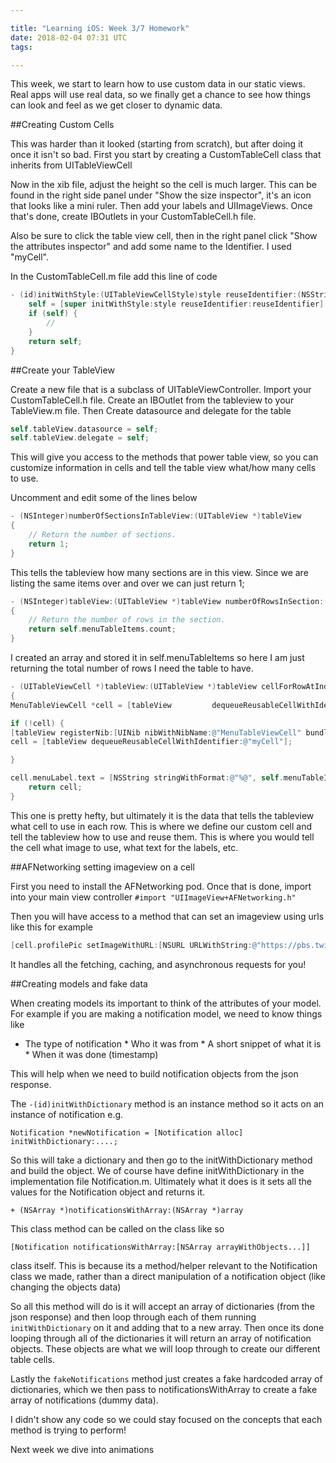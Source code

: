 ```yaml
---

title: "Learning iOS: Week 3/7 Homework"
date: 2018-02-04 07:31 UTC
tags: 

---
```


This week, we start to learn how to use custom data in our static views. Real apps will use real data, so we finally get a chance to see how things can look and feel as we get closer to dynamic data.

##Creating Custom Cells

This was harder than it looked (starting from scratch), but after doing it once it isn't so bad. 
First you start by creating a CustomTableCell class that inherits from UITableViewCell 

Now in the xib file, adjust the height so the cell is much larger. This can be found in the right side panel under "Show the size inspector", it's an icon that looks like a mini ruler. Then add your labels and UIImageViews. Once that's done, create IBOutlets in your CustomTableCell.h file.

Also be sure to click the table view cell, then in the right panel click "Show the attributes inspector" and add some name to the Identifier. I used "myCell".

In the CustomTableCell.m file add this line of code

```Objective-C
- (id)initWithStyle:(UITableViewCellStyle)style reuseIdentifier:(NSString *)reuseIdentifier {
    self = [super initWithStyle:style reuseIdentifier:reuseIdentifier];
    if (self) {
        //
    }
    return self;
}
```

##Create your TableView

Create a new file that is a subclass of UITableViewController. Import your CustomTableCell.h file. Create an IBOutlet from the tableview to your TableView.m file. Then Create datasource and delegate for the table

```Objective-C
self.tableView.datasource = self; 
self.tableView.delegate = self; 
```

This will give you access to the methods that power table view, so you can customize information in cells and tell the table view what/how many cells to use.

Uncomment and edit some of the lines below

```Objective-C
- (NSInteger)numberOfSectionsInTableView:(UITableView *)tableView
{
    // Return the number of sections.
    return 1;
}
```

This tells the tableview how many sections are in this view. Since we are listing the same items over and over we can just return 1;

```Objective-C
- (NSInteger)tableView:(UITableView *)tableView numberOfRowsInSection:(NSInteger)section
{
    // Return the number of rows in the section.
    return self.menuTableItems.count;
}
```

I created an array and stored it in self.menuTableItems so here I am just returning the total number of rows I need the table to have.

```Objective-C
- (UITableViewCell *)tableView:(UITableView *)tableView cellForRowAtIndexPath:(NSIndexPath *)indexPath
{
MenuTableViewCell *cell = [tableView         dequeueReusableCellWithIdentifier:@"myCell"];

if (!cell) {
[tableView registerNib:[UINib nibWithNibName:@"MenuTableViewCell" bundle:nil] forCellReuseIdentifier:@"myCell"];
cell = [tableView dequeueReusableCellWithIdentifier:@"myCell"]; 

}

cell.menuLabel.text = [NSString stringWithFormat:@"%@", self.menuTableItems[indexPath.row]];
    return cell;
}
```

This one is pretty hefty, but ultimately it is the data that tells the tableview what cell to use in each row. This is where we define our custom cell and tell the tableview how to use and reuse them. This is where you would tell the cell what image to use, what text for the labels, etc.

##AFNetworking setting imageview on a cell

First you need to install the AFNetworking pod. Once that is done, import into your main view controller 
`#import "UIImageView+AFNetworking.h"`

Then you will have access to a method that can set an imageview using urls like this for example 

```Objective-C
[cell.profilePic setImageWithURL:[NSURL URLWithString:@"https://pbs.twimg.com/profile_images/421403454104297472/zgjnoNmf.jpeg"]
```

It handles all the fetching, caching, and asynchronous requests for you!

##Creating models and fake data

When creating models its important to think of the attributes of your model. For example if you are making a notification model, we need to know things like 
* The type of notification * Who it was from * A short snippet of what it is * When it was done (timestamp)

This will help when we need to build notification objects from the json response.

The `-(id)initWithDictionary` method is an instance method so it acts on an instance of notification e.g.

`Notification *newNotification = [Notification alloc] initWithDictionary:....;`

So this will take a dictionary and then go to the initWithDictionary method and build the object. We of course have define initWithDictionary in the implementation file Notification.m. Ultimately what it does is it sets all the values for the Notification object and returns it.

`+ (NSArray *)notificationsWithArray:(NSArray *)array`

This class method can be called on the class like so

`[Notification notificationsWithArray:[NSArray arrayWithObjects...]]`

class itself. This is because its a method/helper relevant to the Notification class we made, rather than a direct manipulation of a notification object (like changing the objects data)

So all this method will do is it will accept an array of dictionaries (from the json response) and then loop through each of them running `initWithDictionary` on it and adding that to a new array. Then once its done looping through all of the dictionaries it will return an array of notification objects. These objects are what we will loop through to create our different table cells.

Lastly the `fakeNotifications` method just creates a fake hardcoded array of dictionaries, which we then pass to notificationsWithArray to create a fake array of notifications (dummy data).

I didn't show any code so we could stay focused on the concepts that each method is trying to perform!

Next week we dive into animations